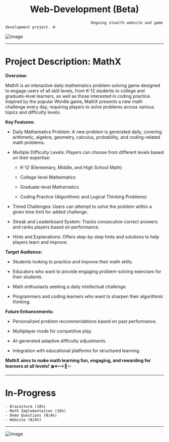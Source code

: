 <h1 align="center">
  Web-Development (Beta)
</h1>

                                          Ongoing stealth website and game development project. 🌐

![image](https://github.com/user-attachments/assets/ef80bd27-3ba1-4b9a-aa34-dd68e5620fe9)

-------------------------------------

# Project Description: MathX

**Overview:**

MathX is an interactive daily mathematics problem-solving game designed to engage users of all skill levels, from K-12 students to college and graduate-level learners, as well as those interested in coding practice. Inspired by the popular Wordle game, MathX presents a new math challenge every day, requiring players to solve problems across various topics and difficulty levels.

**Key Features:**

- Daily Mathematics Problem: A new problem is generated daily, covering arithmetic, algebra, geometry, calculus, probability, and coding-related math problems.

- Multiple Difficulty Levels: Players can choose from different levels based on their expertise:

    - K-12 (Elementary, Middle, and High School Math)

    - College-level Mathematics

    - Graduate-level Mathematics

    - Coding Practice (Algorithmic and Logical Thinking Problems)

- Timed Challenges: Users can attempt to solve the problem within a given time limit for added challenge.

- Streak and Leaderboard System: Tracks consecutive correct answers and ranks players based on performance.

- Hints and Explanations: Offers step-by-step hints and solutions to help players learn and improve.

**Target Audience:**

- Students looking to practice and improve their math skills.

- Educators who want to provide engaging problem-solving exercises for their students.

- Math enthusiasts seeking a daily intellectual challenge.

- Programmers and coding learners who want to sharpen their algorithmic thinking.

**Future Enhancements:**

- Personalized problem recommendations based on past performance.

- Multiplayer mode for competitive play.

- AI-generated adaptive difficulty adjustments.

- Integration with educational platforms for structured learning.

__MathX aims to make math learning fun, engaging, and rewarding for learners at all levels!__ ✖️➕➖➗🟰♾️

-------------------------------------

# In-Progress

    - Brainstorm (10%)
    - Math Implementation (10%)
    - Demo Questions (N/A%)
    - Website (N/A%)

-------------------------------------

![image](https://github.com/user-attachments/assets/10ae4b99-3e41-441f-a93f-1d5a6b9f57f6)
